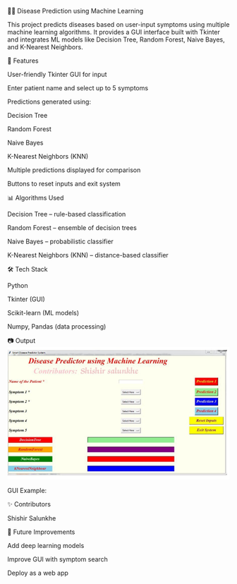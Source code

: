 🧑‍⚕️ Disease Prediction using Machine Learning

This project predicts diseases based on user-input symptoms using multiple machine learning algorithms. It provides a GUI interface built with Tkinter and integrates ML models like Decision Tree, Random Forest, Naive Bayes, and K-Nearest Neighbors.

🚀 Features

User-friendly Tkinter GUI for input

Enter patient name and select up to 5 symptoms

Predictions generated using:

Decision Tree

Random Forest

Naive Bayes

K-Nearest Neighbors (KNN)

Multiple predictions displayed for comparison

Buttons to reset inputs and exit system

📊 Algorithms Used

Decision Tree – rule-based classification

Random Forest – ensemble of decision trees

Naive Bayes – probabilistic classifier

K-Nearest Neighbors (KNN) – distance-based classifier

🛠️ Tech Stack

Python

Tkinter (GUI)

Scikit-learn (ML models)

Numpy, Pandas (data processing)

📷 Output
![Disease Predictor GUI](Output/dpml.jpg)


GUI Example:

✨ Contributors

Shishir Salunkhe

📌 Future Improvements

Add deep learning models

Improve GUI with symptom search

Deploy as a web app
